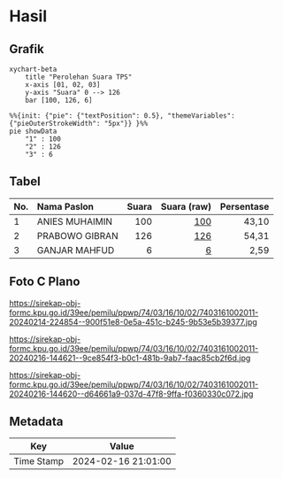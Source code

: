 # Hasil

## Grafik

```mermaid
xychart-beta
    title "Perolehan Suara TPS"
    x-axis [01, 02, 03]
    y-axis "Suara" 0 --> 126
    bar [100, 126, 6]
```

```mermaid
%%{init: {"pie": {"textPosition": 0.5}, "themeVariables": {"pieOuterStrokeWidth": "5px"}} }%%
pie showData
    "1" : 100
    "2" : 126
    "3" : 6
```

## Tabel

| No. | Nama Paslon    | Suara | Suara (raw) | Persentase |
|:--- |:-------------- | -----:| -----------:| ----------:|
| 1   | ANIES MUHAIMIN | 100   | [100][p-1]  | 43,10      |
| 2   | PRABOWO GIBRAN | 126   | [126][p-2]  | 54,31      |
| 3   | GANJAR MAHFUD  | 6     | [6][p-3]    | 2,59       |


[p-1]: https://github.com/gigit-pemilu/pemilu-2024-74-sulawesi-tenggara/blob/main/pilpres/hitung-suara/sub/74-sulawesi-tenggara/sub/03-muna/sub/16-katobu/sub/1002-raha-iii/sub/011-tps/sub/paslon-1.txt
[p-2]: https://github.com/gigit-pemilu/pemilu-2024-74-sulawesi-tenggara/blob/main/pilpres/hitung-suara/sub/74-sulawesi-tenggara/sub/03-muna/sub/16-katobu/sub/1002-raha-iii/sub/011-tps/sub/paslon-2.txt
[p-3]: https://github.com/gigit-pemilu/pemilu-2024-74-sulawesi-tenggara/blob/main/pilpres/hitung-suara/sub/74-sulawesi-tenggara/sub/03-muna/sub/16-katobu/sub/1002-raha-iii/sub/011-tps/sub/paslon-3.txt

## Foto C Plano

https://sirekap-obj-formc.kpu.go.id/39ee/pemilu/ppwp/74/03/16/10/02/7403161002011-20240214-224854--900f51e8-0e5a-451c-b245-9b53e5b39377.jpg

https://sirekap-obj-formc.kpu.go.id/39ee/pemilu/ppwp/74/03/16/10/02/7403161002011-20240216-144621--9ce854f3-b0c1-481b-9ab7-faac85cb2f6d.jpg

https://sirekap-obj-formc.kpu.go.id/39ee/pemilu/ppwp/74/03/16/10/02/7403161002011-20240216-144620--d64661a9-037d-47f8-9ffa-f0360330c072.jpg


## Metadata

| Key        | Value               |
| ---------- | ------------------- |
| Time Stamp | 2024-02-16 21:01:00 |



